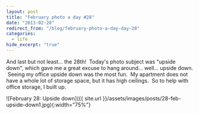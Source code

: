 ```yaml
---
layout: post
title: "February photo a day #28"
date: "2013-02-28"
redirect_from: "/blog/february-photo-a-day-day-28"
categories:
  - life
hide_excerpt: "true"
---
```


And last but not least... the 28th!  Today's photo subject was "upside down", which gave me a great excuse to hang around... well... upside down.  Seeing my office upside down was the most fun.  My apartment does not have a whole lot of storage space, but it has high ceilings.  So to help with office storage, I built up.

![February 28: Upside down]({{ site.url }}/assets/images/posts/28-feb-upside-down1.jpg){:width="75%"}
